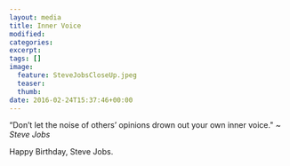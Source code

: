 ```yaml
---
layout: media
title: Inner Voice
modified:
categories:
excerpt:
tags: []
image:
  feature: SteveJobsCloseUp.jpeg
  teaser:
  thumb:
date: 2016-02-24T15:37:46+00:00
---
```


“Don’t let the noise of others’ opinions drown out your own inner voice."
*~ Steve Jobs*

Happy Birthday, Steve Jobs.
